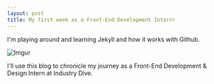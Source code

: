 ```yaml
---
layout: post
title: My first week as a Front-End Development Intern!
---
```


I'm playing around and learning Jekyll and how it works with Github.

![Imgur](http://i.imgur.com/J2e2hhV.jpg)

I'll use this blog to chronicle my journey as a Front-End Development & Design Intern at Industry Dive.
